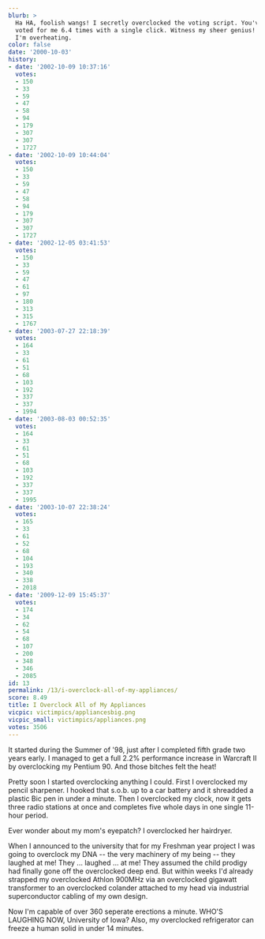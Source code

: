 ```yaml
---
blurb: >
  Ha HA, foolish wangs! I secretly overclocked the voting script. You've inadvertantly
  voted for me 6.4 times with a single click. Witness my sheer genius! HA HA! Wait,
  I'm overheating.
color: false
date: '2000-10-03'
history:
- date: '2002-10-09 10:37:16'
  votes:
  - 150
  - 33
  - 59
  - 47
  - 58
  - 94
  - 179
  - 307
  - 307
  - 1727
- date: '2002-10-09 10:44:04'
  votes:
  - 150
  - 33
  - 59
  - 47
  - 58
  - 94
  - 179
  - 307
  - 307
  - 1727
- date: '2002-12-05 03:41:53'
  votes:
  - 150
  - 33
  - 59
  - 47
  - 61
  - 97
  - 180
  - 313
  - 315
  - 1767
- date: '2003-07-27 22:18:39'
  votes:
  - 164
  - 33
  - 61
  - 51
  - 68
  - 103
  - 192
  - 337
  - 337
  - 1994
- date: '2003-08-03 00:52:35'
  votes:
  - 164
  - 33
  - 61
  - 51
  - 68
  - 103
  - 192
  - 337
  - 337
  - 1995
- date: '2003-10-07 22:38:24'
  votes:
  - 165
  - 33
  - 61
  - 52
  - 68
  - 104
  - 193
  - 340
  - 338
  - 2018
- date: '2009-12-09 15:45:37'
  votes:
  - 174
  - 34
  - 62
  - 54
  - 68
  - 107
  - 200
  - 348
  - 346
  - 2085
id: 13
permalink: /13/i-overclock-all-of-my-appliances/
score: 8.49
title: I Overclock All of My Appliances
vicpic: victimpics/appliancesbig.png
vicpic_small: victimpics/appliances.png
votes: 3506
---
```


It started during the Summer of '98, just after I completed fifth grade
two years early. I managed to get a full 2.2% performance increase in
Warcraft II by overclocking my Pentium 90. And those bitches felt the
heat!

Pretty soon I started overclocking anything I could. First I overclocked
my pencil sharpener. I hooked that s.o.b. up to a car battery and it
shreadded a plastic Bic pen in under a minute. Then I overclocked my
clock, now it gets three radio stations at once and completes five whole
days in one single 11-hour period.

Ever wonder about my mom's eyepatch? I overclocked her hairdryer.

When I announced to the university that for my Freshman year project I
was going to overclock my DNA -- the very machinery of my being -- they
laughed at me! They ... laughed ... at me! They assumed the child
prodigy had finally gone off the overclocked deep end. But within weeks
I'd already strapped my overclocked Athlon 900MHz via an overclocked
gigawatt transformer to an overclocked colander attached to my head via
industrial superconductor cabling of my own design.

Now I'm capable of over 360 seperate erections a minute. WHO'S LAUGHING
NOW, University of Iowa? Also, my overclocked refrigerator can freeze a
human solid in under 14 minutes.